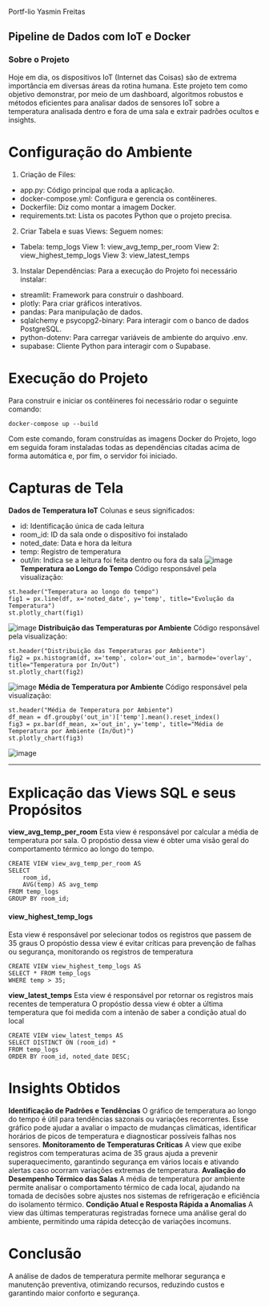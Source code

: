 Portf-lio Yasmin Freitas
## Pipeline de Dados com IoT e Docker
### Sobre o Projeto
Hoje em dia, os dispositivos IoT (Internet das Coisas) são de extrema importância em diversas áreas da rotina humana. Este projeto tem como objetivo demonstrar, por meio de um dashboard, algoritmos robustos e métodos eficientes para analisar dados de sensores IoT sobre a temperatura analisada dentro e fora de uma sala e extrair padrões ocultos e insights.
# Configuração do Ambiente
1. Criação de Files:
- app.py: Código principal que roda a aplicação.
- docker-compose.yml: Configura e gerencia os contêineres.
- Dockerfile: Diz como montar a imagem Docker.
- requirements.txt: Lista os pacotes Python que o projeto precisa.
2. Criar Tabela e suas Views:
Seguem nomes:
- Tabela: temp_logs
View 1: view_avg_temp_per_room
View 2: view_highest_temp_logs
View 3: view_latest_temps
3. Instalar Dependências:
Para a execução do Projeto foi necessário instalar:
- streamlit: Framework para construir o dashboard.
- plotly: Para criar gráficos interativos.
- pandas: Para manipulação de dados.
- sqlalchemy e psycopg2-binary: Para interagir com o banco de dados PostgreSQL.
- python-dotenv: Para carregar variáveis de ambiente do arquivo .env.
- supabase: Cliente Python para interagir com o Supabase.
# Execução do Projeto
Para construir e iniciar os contêineres foi necessário rodar o seguinte comando:
```
docker-compose up --build
```
Com este comando, foram construídas as imagens Docker do Projeto, logo em seguida foram instaladas todas as dependências citadas acima de forma automática e, por fim, o servidor foi iniciado.
# Capturas de Tela
**Dados de Temperatura IoT**
Colunas e seus significados:
- id: Identificação única de cada leitura
- room_id: ID da sala onde o dispositivo foi instalado
- noted_date: Data e hora da leitura
- temp: Registro de temperatura
- out/in: Indica se a leitura foi feita dentro ou fora da sala
![image](https://github.com/user-attachments/assets/e490e6df-eb38-4c83-8a55-368b3a6f9761)
**Temperatura ao Longo do Tempo**
Código responsável pela visualização:
```
st.header("Temperatura ao longo do tempo")
fig1 = px.line(df, x='noted_date', y='temp', title="Evolução da Temperatura")
st.plotly_chart(fig1)
```
![image](https://github.com/user-attachments/assets/38b7c1bd-f06c-455f-a604-f89b005e76f7)
**Distribuição das Temperaturas por Ambiente**
Código responsável pela visualização:
```
st.header("Distribuição das Temperaturas por Ambiente")
fig2 = px.histogram(df, x='temp', color='out_in', barmode='overlay', title="Temperatura por In/Out")
st.plotly_chart(fig2)
```
![image](https://github.com/user-attachments/assets/2952c61b-11bf-4008-8f0e-99522d577cf8)
**Média de Temperatura por Ambiente**
Código responsável pela visualização:
```
st.header("Média de Temperatura por Ambiente")
df_mean = df.groupby('out_in')['temp'].mean().reset_index()
fig3 = px.bar(df_mean, x='out_in', y='temp', title="Média de Temperatura por Ambiente (In/Out)")
st.plotly_chart(fig3)
```
![image](https://github.com/user-attachments/assets/bf06d163-1821-4a34-acef-65aaab93f262)

---
# Explicação das Views SQL e seus Propósitos
**view_avg_temp_per_room**
Esta view é responsável por calcular a média de temperatura por sala.
O propóstio dessa view é obter uma visão geral do comportamento térmico ao longo do tempo.
```
CREATE VIEW view_avg_temp_per_room AS
SELECT
    room_id,
    AVG(temp) AS avg_temp
FROM temp_logs
GROUP BY room_id;
```
#### **view_highest_temp_logs**
Esta view é responsável por selecionar todos os registros que passem de 35 graus
O propóstio dessa view é evitar críticas para prevenção de falhas ou segurança, monitorando os registros de temperatura
```
CREATE VIEW view_highest_temp_logs AS
SELECT * FROM temp_logs
WHERE temp > 35;
```
**view_latest_temps**
Esta view é responsável por retornar os registros mais recentes de temperatura
O propóstio dessa view é obter a última temperatura que foi medida com a intenão de saber a condição atual do local
```
CREATE VIEW view_latest_temps AS
SELECT DISTINCT ON (room_id) *
FROM temp_logs
ORDER BY room_id, noted_date DESC;
```
# Insights Obtidos
**Identificação de Padrões e Tendências**
O gráfico de temperatura ao longo do tempo é útil para tendências sazonais ou variações recorrentes. Esse gráfico pode ajudar a avaliar o impacto de mudanças climáticas, identificar horários de picos de temperatura e diagnosticar possíveis falhas nos sensores.
**Monitoramento de Temperaturas Críticas**
A view que exibe registros com temperaturas acima de 35 graus ajuda a prevenir superaquecimento, garantindo segurança em vários locais e ativando alertas caso ocorram variações extremas de temperatura.
**Avaliação do Desempenho Térmico das Salas**
A média de temperatura por ambiente permite analisar o comportamento térmico de cada local, ajudando na tomada de decisões sobre ajustes nos sistemas de refrigeração e eficiência do isolamento térmico.
**Condição Atual e Resposta Rápida a Anomalias**
A view das últimas temperaturas registradas fornece uma análise geral do ambiente, permitindo uma rápida detecção de variações incomuns.
# Conclusão
A análise de dados de temperatura permite melhorar segurança e manutenção preventiva, otimizando recursos, reduzindo custos e garantindo maior conforto e segurança.

